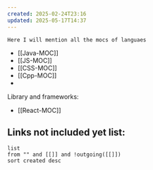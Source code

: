 ```yaml
---
created: 2025-02-24T23:16
updated: 2025-05-17T14:37
---
```


`Here I will mention all the mocs of languaes`

- [[Java-MOC]]
- [[JS-MOC]]
- [[CSS-MOC]]
- [[Cpp-MOC]]
- 


Library and frameworks:

- [[React-MOC]]


## **Links not included yet list:**
```dataview
list
from "" and [[]] and !outgoing([[]])
sort created desc
```
